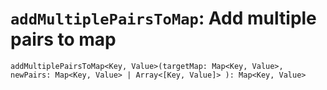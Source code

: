 # `addMultiplePairsToMap`: Add multiple pairs to map

```
addMultiplePairsToMap<Key, Value>(targetMap: Map<Key, Value>, newPairs: Map<Key, Value> | Array<[Key, Value]> ): Map<Key, Value>
```
